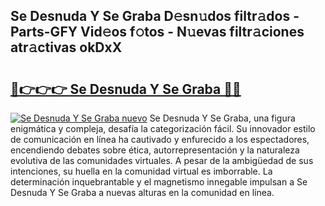 ## Se Desnuda Y Se Graba D𝚎sn𝚞dos filtr𝚊dos - Parts-GFY Vid𝚎os f𝚘tos - N𝚞evas filtr𝚊ciones atr𝚊ctivas okDxX

# <h2><a href="http://mbboqgh.tromn.icu/?c=Se+Desnuda+Y+Se+Graba">🔗👉👉👉 Se Desnuda Y Se Graba 🔗🔗</a></h2>

[![Se Desnuda Y Se Graba nuevo](https://i.imgur.com/pEAQMta.gif)](http://mbboqgh.tromn.icu/?c=Se+Desnuda+Y+Se+Graba)
Se Desnuda Y Se Graba, una figura enigmática y compleja, desafía la categorización fácil. Su innovador estilo de comunicación en línea ha cautivado y enfurecido a los espectadores, encendiendo debates sobre ética, autorrepresentación y la naturaleza evolutiva de las comunidades virtuales. A pesar de la ambigüedad de sus intenciones, su huella en la comunidad virtual es imborrable. La determinación inquebrantable y el magnetismo innegable impulsan a Se Desnuda Y Se Graba a nuevas alturas en la comunidad en línea.
